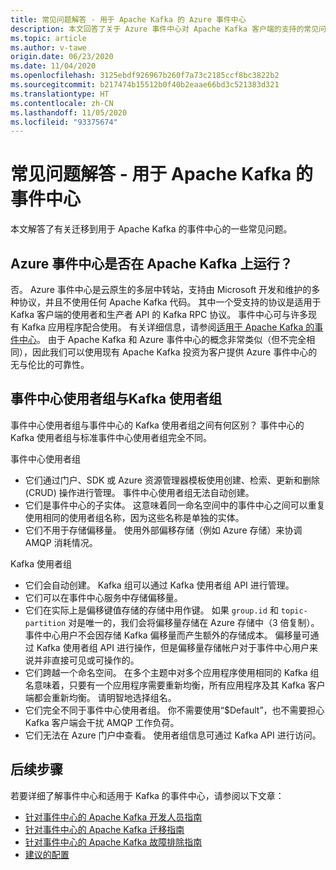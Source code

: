 ```yaml
---
title: 常见问题解答 - 用于 Apache Kafka 的 Azure 事件中心
description: 本文回答了关于 Azure 事件中心对 Apache Kafka 客户端的支持的常见问题，这些问题在其他地方没有涉及。
ms.topic: article
ms.author: v-tawe
origin.date: 06/23/2020
ms.date: 11/04/2020
ms.openlocfilehash: 3125ebdf926967b260f7a73c2185ccf8bc3822b2
ms.sourcegitcommit: b217474b15512b0f40b2eaae66bd3c521383d321
ms.translationtype: HT
ms.contentlocale: zh-CN
ms.lasthandoff: 11/05/2020
ms.locfileid: "93375674"
---
```

# <a name="frequently-asked-questions---event-hubs-for-apache-kafka"></a>常见问题解答 - 用于 Apache Kafka 的事件中心 
本文解答了有关迁移到用于 Apache Kafka 的事件中心的一些常见问题。

## <a name="does-azure-event-hubs-run-on-apache-kafka"></a>Azure 事件中心是否在 Apache Kafka 上运行？

否。 Azure 事件中心是云原生的多层中转站，支持由 Microsoft 开发和维护的多种协议，并且不使用任何 Apache Kafka 代码。 其中一个受支持的协议是适用于 Kafka 客户端的使用者和生产者 API 的 Kafka RPC 协议。 事件中心可与许多现有 Kafka 应用程序配合使用。 有关详细信息，请参阅[适用于 Apache Kafka 的事件中心](event-hubs-for-kafka-ecosystem-overview.md)。 由于 Apache Kafka 和 Azure 事件中心的概念非常类似（但不完全相同），因此我们可以使用现有 Apache Kafka 投资为客户提供 Azure 事件中心的无与伦比的可靠性。 

## <a name="event-hubs-consumer-group-vs-kafka-consumer-group"></a>事件中心使用者组与Kafka 使用者组
事件中心使用者组与事件中心的 Kafka 使用者组之间有何区别？ 事件中心的 Kafka 使用者组与标准事件中心使用者组完全不同。

事件中心使用者组

- 它们通过门户、SDK 或 Azure 资源管理器模板使用创建、检索、更新和删除 (CRUD) 操作进行管理。 事件中心使用者组无法自动创建。
- 它们是事件中心的子实体。 这意味着同一命名空间中的事件中心之间可以重复使用相同的使用者组名称，因为这些名称是单独的实体。
- 它们不用于存储偏移量。 使用外部偏移存储（例如 Azure 存储）来协调 AMQP 消耗情况。

Kafka 使用者组

- 它们会自动创建。  Kafka 组可以通过 Kafka 使用者组 API 进行管理。
- 它们可以在事件中心服务中存储偏移量。
- 它们在实际上是偏移键值存储的存储中用作键。 如果 `group.id` 和 `topic-partition` 对是唯一的，我们会将偏移量存储在 Azure 存储中（3 倍复制）。 事件中心用户不会因存储 Kafka 偏移量而产生额外的存储成本。 偏移量可通过 Kafka 使用者组 API 进行操作，但是偏移量存储帐户对于事件中心用户来说并非直接可见或可操作的。  
- 它们跨越一个命名空间。 在多个主题中对多个应用程序使用相同的 Kafka 组名意味着，只要有一个应用程序需要重新均衡，所有应用程序及其 Kafka 客户端都会重新均衡。  请明智地选择组名。
- 它们完全不同于事件中心使用者组。 你不需要使用“$Default”，也不需要担心 Kafka 客户端会干扰 AMQP 工作负荷。
- 它们无法在 Azure 门户中查看。 使用者组信息可通过 Kafka API 进行访问。

## <a name="next-steps"></a>后续步骤
若要详细了解事件中心和适用于 Kafka 的事件中心，请参阅以下文章：  

- [针对事件中心的 Apache Kafka 开发人员指南](apache-kafka-developer-guide.md)
- [针对事件中心的 Apache Kafka 迁移指南](apache-kafka-migration-guide.md)
- [针对事件中心的 Apache Kafka 故障排除指南](apache-kafka-troubleshooting-guide.md)
- [建议的配置](apache-kafka-configurations.md)

